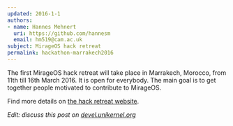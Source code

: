 ```yaml
---
updated: 2016-1-1
authors:
- name: Hannes Mehnert
  uri: https://github.com/hannesm
  email: hm519@cam.ac.uk
subject: MirageOS hack retreat
permalink: hackathon-marrakech2016
---
```


The first MirageOS hack retreat will take place in Marrakech, Morocco, from 11th till 16th March 2016.  It is open for everybody.  The main goal is to get together people motivated to contribute to MirageOS.

Find more details on [the hack retreat website](http://retreat.mirageos.org).

*Edit: discuss this post on [devel.unikernel.org][discuss]*

[discuss]: https://devel.unikernel.org/t/1st-mirageos-hackathon/24/1

